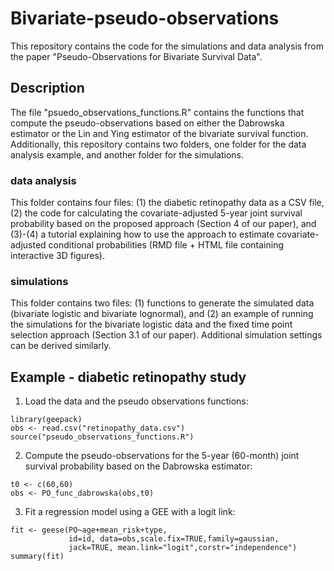 # Bivariate-pseudo-observations

This repository contains the code for the simulations and data analysis from the paper "Pseudo-Observations for Bivariate Survival Data".

## Description
The file "psuedo_observations_functions.R" contains the functions that compute the pseudo-observations based on either the Dabrowska estimator or the Lin and Ying estimator of the bivariate survival function.
Additionally, this repository contains two folders, one folder for the data analysis example, and another folder for the simulations. 
### data analysis
This folder contains four files: (1) the diabetic retinopathy data as a CSV file, (2) the code for calculating the covariate-adjusted 5-year joint survival probability based on the proposed approach (Section 4 of our paper), and (3)-(4) a tutorial explaining how to use the approach to estimate covariate-adjusted conditional probabilities (RMD file + HTML file containing interactive 3D figures).
### simulations
This folder contains two files: (1) functions to generate the simulated data (bivariate logistic and bivariate lognormal), and (2) an example of running the simulations for the bivariate logistic data and the fixed time point selection approach (Section 3.1 of our paper). Additional simulation settings can be derived similarly.

## Example - diabetic retinopathy study
1. Load the data and the pseudo observations functions:
```{r}
library(geepack)
obs <- read.csv("retinopathy_data.csv")
source("pseudo_observations_functions.R")
```

2. Compute the pseudo-observations for the 5-year (60-month) joint survival probability based on the Dabrowska estimator:
```{r}
t0 <- c(60,60)
obs <- PO_func_dabrowska(obs,t0)
```

3. Fit a regression model using a GEE with a logit link:
```{r}
fit <- geese(PO~age+mean_risk+type,
             id=id, data=obs,scale.fix=TRUE,family=gaussian,
             jack=TRUE, mean.link="logit",corstr="independence")
summary(fit)
```
